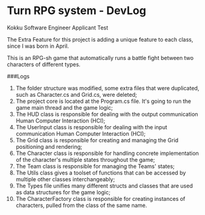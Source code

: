 # Turn RPG system - DevLog
 Kokku Software Engineer Applicant Test
 
 The Extra Feature for this project is adding a unique feature to each class, since I was born in April.
 
 This is an RPG-sh game that automatically runs a battle fight between two characters of different types.
 
 ###Logs
 1. The folder structure was modified, some extra files that were duplicated, such as Character.cs and Grid.cs, were deleted;
 2. The project core is located at the Program.cs file. It's going to run the game main thread and the game logic;
 3. The HUD class is responsible for dealing with the output communication Human Computer Interaction (HCI);
 4. The UserInput class is responsible for dealing with the input communication Human Computer Interaction (HCI);
 5. The Grid class is responsible for creating and managing the Grid positioning and rendering;
 6. The Character class is responsible for handling concrete implementation of the character's multiple states throughout the game;
 7. The Team class is responsible for managing the Teams' states;
 8. The Utils class gives a toolset of functions that can be accessed by multiple other classes interchangeably;
 9. The Types file unifies many different structs and classes that are used as data structures for the game logic;
 10. The CharacterFactory class is responsible for creating instances of characters, pulled from the class of the same name.